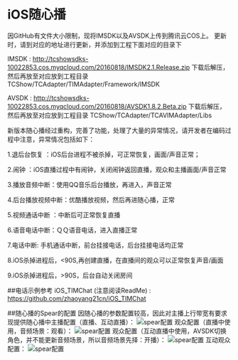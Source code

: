 # iOS随心播
因GitHub有文件大小限制，现将IMSDK以及AVSDK上传到腾讯云COS上。
更新时，请到对应的地址进行更新，并添加到工程下面对应的目录下

IMSDK : http://tcshowsdks-10022853.cos.myqcloud.com/20160818/IMSDK2.1.Release.zip 下载后解压，然后再放至对应放到工程目录  TCShow/TCAdapter/TIMAdapter/Framework/IMSDK

AVSDK : http://tcshowsdks-10022853.cos.myqcloud.com/20160818/AVSDK1.8.2.Beta.zip  下载后解压，然后再放至对应放到工程目录  TCShow/TCAdapter/TCAVIMAdapter/Libs

新版本随心播经过重构，完善了功能，处理了大量的异常情况，请开发者在编码过程中注意，异常情况包括如下：

1.退后台恢复 ：iOS后台进程不被杀掉，可正常恢复，画面/声音正常；

2.闹钟 ：iOS直播过程中有闹钟，关闭闹钟返回直播，观众和主播画面/声音正常

3.播放音频中断：使用QQ音乐后台播放，再进入，声音正常

4.后台播放视频中断：优酷播放视频，然后再进随心播，正常

5.视频通话中断 ：中断后可正常恢复直播

6.语音电话中断：ＱＱ语音电话，进入直播正常

7.电话中断: 手机通话中断，前台挂接电话，后台挂接电话均正常

8.iOS杀掉进程后，<90S,再创建直播，在直播间的观众可以正常恢复声音/画面

9.iOS杀掉进程后，>90S，后台自动关闭房间

##电话示例参考
iOS_TIMChat (注意阅读ReadMe) : https://github.com/zhaoyang21cn/iOS_TIMChat

##随心播的Spear的配置
因随心播的参数配置较高，因此对主播上行带宽有要求
现提供随心播中主播配置（直播、互动直播）：
![spear配置](https://raw.githubusercontent.com/zhaoyang21cn/iOS_Suixinbo/master/LiveHost.jpeg)
观众配置（直播中使用，音频场景：观看）：
![spear配置](https://raw.githubusercontent.com/zhaoyang21cn/iOS_Suixinbo/master/NormalGuest.jpeg)
观众配置（互动直播中使用，AVSDK切换角色，并不能更新音频场景，所以音频场景先择：开播）：
![spear配置](https://raw.githubusercontent.com/zhaoyang21cn/iOS_Suixinbo/master/InteractGuest.jpeg)
互动观众配置：
![spear配置](https://raw.githubusercontent.com/zhaoyang21cn/iOS_Suixinbo/master/InteractUser.jpeg)
